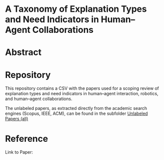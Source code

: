 # A Taxonomy of Explanation Types and Need Indicators in Human–Agent Collaborations

# Abstract

# Repository
This repository contains a CSV with the papers used for a scoping review of explanation types and need indicators in human–agent interaction, robotics, and human–agent collaborations.

The unlabeled papers, as extracted directly from the academic search engines (Scopus, IEEE, ACM), can be found in the subfolder [Unlabeled Papers (all)](https://github.com/lwachowiak/Explanation-Types-and-Need-Indicators-in-HAI/tree/main/Unlabeled%20Papers%20(all)%20)

# Reference 
Link to Paper:
